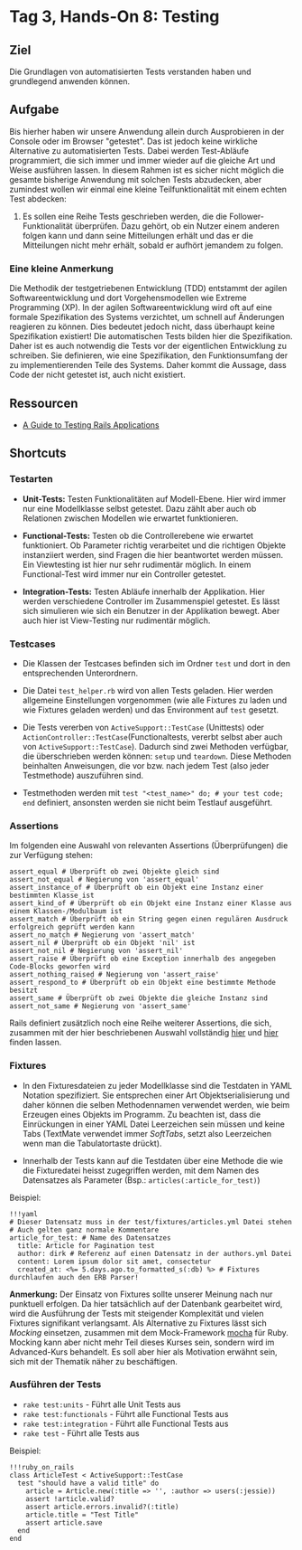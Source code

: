 # Tag 3, Hands-On 8: Testing

## Ziel

Die Grundlagen von automatisierten Tests verstanden haben und grundlegend anwenden können.

## Aufgabe

Bis hierher haben wir unsere Anwendung allein durch Ausprobieren in der
Console oder im Browser "getestet". Das ist jedoch keine wirkliche Alternative
zu automatisierten Tests. Dabei werden Test-Abläufe programmiert, die sich
immer und immer wieder auf die gleiche Art und Weise ausführen lassen. In
diesem Rahmen ist es sicher nicht möglich die gesamte bisherige Anwendung mit
solchen Tests abzudecken, aber zumindest wollen wir einmal eine kleine
Teilfunktionalität mit einem echten Test abdecken:

1. Es sollen eine Reihe Tests geschrieben werden, die die
Follower-Funktionalität überprüfen. Dazu gehört, ob ein Nutzer einem anderen
folgen kann und dann seine Mitteilungen erhält und das er die Mitteilungen
nicht mehr erhält, sobald er aufhört jemandem zu folgen.

### Eine kleine Anmerkung

Die Methodik der testgetriebenen Entwicklung (TDD) entstammt der agilen
Softwareentwicklung und dort Vorgehensmodellen wie Extreme Programming (XP).
In der agilen Softwareentwicklung wird oft auf eine formale Spezifikation des
Systems verzichtet, um schnell auf Änderungen reagieren zu können. Dies
bedeutet jedoch nicht, dass überhaupt keine Spezifikation existiert! Die
automatischen Tests bilden hier die Spezifikation. Daher ist es auch notwendig
die Tests vor der eigentlichen Entwicklung zu schreiben. Sie definieren, wie
eine Spezifikation, den Funktionsumfang der zu implementierenden Teile des
Systems. Daher kommt die Aussage, dass Code der nicht getestet ist, auch nicht
existiert.

## Ressourcen

* [A Guide to Testing Rails Applications](http://guides.rails.info/testing.html "A Guide to Testing Rails Applications")

## Shortcuts

### Testarten

* **Unit-Tests:** Testen Funktionalitäten auf Modell-Ebene. Hier wird immer
  nur eine Modellklasse selbst getestet. Dazu zählt aber auch ob Relationen
  zwischen Modellen wie erwartet funktionieren.

* **Functional-Tests:** Testen ob die Controllerebene wie erwartet
  funktioniert. Ob Parameter richtig verarbeitet und die richtigen Objekte
  instanziiert werden, sind Fragen die hier beantwortet werden müssen. Ein
  Viewtesting ist hier nur sehr rudimentär möglich. In einem Functional-Test
  wird immer nur ein Controller getestet.

* **Integration-Tests:** Testen Abläufe innerhalb der Applikation. Hier werden
  verschiedene Controller im Zusammenspiel getestet. Es lässt sich simulieren
  wie sich ein Benutzer in der Applikation bewegt. Aber auch hier ist
  View-Testing nur rudimentär möglich.

### Testcases

* Die Klassen der Testcases befinden sich im Ordner `test` und dort in den
  entsprechenden Unterordnern.

* Die Datei `test_helper.rb` wird von allen Tests geladen. Hier werden
  allgemeine Einstellungen vorgenommen (wie alle Fixtures zu laden und wie
  Fixtures geladen werden) und das Environment auf `test` gesetzt.

* Die Tests vererben von `ActiveSupport::TestCase` (Unittests) oder
  `ActionController::TestCase`(Functionaltests, vererbt selbst aber auch von
  `ActiveSupport::TestCase`). Dadurch sind zwei Methoden verfügbar,
  die überschrieben werden können: `setup` und `teardown`. Diese Methoden
  beinhalten Anweisungen, die vor bzw. nach jedem Test (also jeder
  Testmethode) auszuführen sind.

* Testmethoden werden mit `test "<test_name>" do; # your test code; end`
  definiert, ansonsten werden sie nicht beim Testlauf ausgeführt.

### Assertions

Im folgenden eine Auswahl von relevanten Assertions (Überprüfungen) die zur
Verfügung stehen:

    assert_equal # Überprüft ob zwei Objekte gleich sind
    assert_not_equal # Negierung von 'assert_equal'
    assert_instance_of # Überprüft ob ein Objekt eine Instanz einer bestimmten Klasse ist
    assert_kind_of # Überprüft ob ein Objekt eine Instanz einer Klasse aus einem Klassen-/Modulbaum ist
    assert_match # Überprüft ob ein String gegen einen regulären Ausdruck erfolgreich geprüft werden kann
    assert_no_match # Negierung von 'assert_match'
    assert_nil # Überprüft ob ein Objekt 'nil' ist
    assert_not_nil # Negierung von 'assert_nil'
    assert_raise # Überprüft ob eine Exception innerhalb des angegeben Code-Blocks geworfen wird
    assert_nothing_raised # Negierung von 'assert_raise'
    assert_respond_to # Überprüft ob ein Objekt eine bestimmte Methode besitzt
    assert_same # Überprüft ob zwei Objekte die gleiche Instanz sind
    assert_not_same # Negierung von 'assert_same'

Rails definiert zusätzlich noch eine Reihe weiterer Assertions, die sich,
zusammen mit der hier beschriebenen Auswahl vollständig
[hier](http://guides.rails.info/testing.html#assertions-available "Available
Assertions") und
[hier](http://guides.rails.info/testing.html#rails-specific-assertions "Rails
specific Assertions") finden lassen.

### Fixtures

* In den Fixturesdateien zu jeder Modellklasse sind die Testdaten in YAML
  Notation spezifiziert. Sie entsprechen einer Art Objektserialisierung und
  daher können die selben Methodennamen verwendet werden, wie beim Erzeugen
  eines Objekts im Programm. Zu beachten ist, dass die Einrückungen in einer
  YAML Datei Leerzeichen sein müssen und keine Tabs (TextMate verwendet immer
  *SoftTabs*, setzt also Leerzeichen wenn man die Tabulatortaste drückt).

* Innerhalb der Tests kann auf die Testdaten über eine Methode die wie die
  Fixturedatei heisst zugegriffen werden, mit dem Namen des Datensatzes als
  Parameter (Bsp.: `articles(:article_for_test)`)

Beispiel:

    !!!yaml
    # Dieser Datensatz muss in der test/fixtures/articles.yml Datei stehen
    # Auch gelten ganz normale Kommentare
    article_for_test: # Name des Datensatzes
      title: Article for Pagination test
      author: dirk # Referenz auf einen Datensatz in der authors.yml Datei
      content: Lorem ipsum dolor sit amet, consectetur 
      created_at: <%= 5.days.ago.to_formatted_s(:db) %> # Fixtures durchlaufen auch den ERB Parser!

**Anmerkung:** Der Einsatz von Fixtures sollte unserer Meinung nach nur
punktuell erfolgen. Da hier tatsächlich auf der Datenbank gearbeitet wird,
wird die Ausführung der Tests mit steigender Komplexität und vielen Fixtures
signifikant verlangsamt. Als Alternative zu Fixtures lässt sich *Mocking*
einsetzen, zusammen mit dem Mock-Framework [mocha](http://mocha.rubyforge.org/
"Mocha 0.9.8") für Ruby. Mocking kann aber nicht mehr Teil dieses Kurses sein,
sondern wird im Advanced-Kurs behandelt. Es soll aber hier als Motivation
erwähnt sein, sich mit der Thematik näher zu beschäftigen.

### Ausführen der Tests

* `rake test:units` - Führt alle Unit Tests aus
* `rake test:functionals` - Führt alle Functional Tests aus
* `rake test:integration` - Führt alle Functional Tests aus
* `rake test` - Führt alle Tests aus

Beispiel:
    
    !!!ruby_on_rails
    class ArticleTest < ActiveSupport::TestCase
      test "should have a valid title" do
        article = Article.new(:title => '', :author => users(:jessie))
        assert !article.valid?
        assert article.errors.invalid?(:title)
        article.title = "Test Title"
        assert article.save
      end
    end